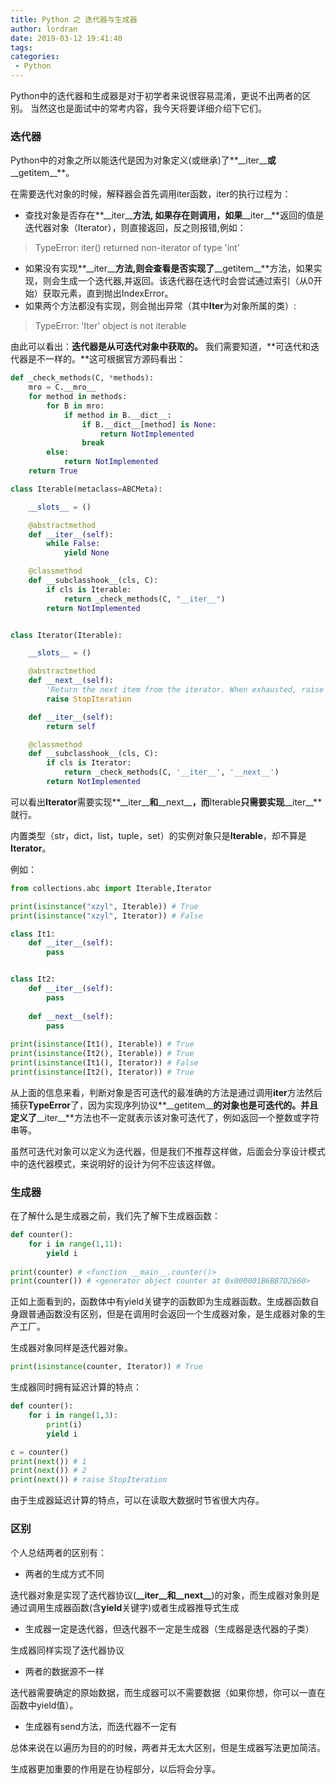 ```yaml
---
title: Python 之 迭代器与生成器
author: lordran
date: 2019-03-12 19:41:40
tags:
categories:
 - Python
---
```

Python中的迭代器和生成器是对于初学者来说很容易混淆，更说不出两者的区别。
当然这也是面试中的常考内容，我今天将要详细介绍下它们。

### 迭代器

Python中的对象之所以能迭代是因为对象定义(或继承)了**\_\_iter__**或**\_\_getitem__**。
<!-- more -->
在需要迭代对象的时候，解释器会首先调用iter函数，iter的执行过程为：
- 查找对象是否存在**\_\_iter__**方法, 如果存在则调用，如果**\_\_iter__**返回的值是迭代器对象（Iterator），则直接返回，反之则报错,例如：
> TypeError: iter() returned non-iterator of type 'int'
- 如果没有实现**\_\_iter__**方法,则会查看是否实现了**\_\_getitem__**方法，如果实现，则会生成一个迭代器,并返回。该迭代器在迭代时会尝试通过索引（从0开始）获取元素，直到抛出IndexError。
- 如果两个方法都没有实现，则会抛出异常（其中**Iter**为对象所属的类）:
> TypeError: 'Iter' object is not iterable

由此可以看出：**迭代器是从可迭代对象中获取的。**
我们需要知道，**可迭代和迭代器是不一样的。**这可根据官方源码看出：

```python
def _check_methods(C, *methods):
    mro = C.__mro__
    for method in methods:
        for B in mro:
            if method in B.__dict__:
                if B.__dict__[method] is None:
                    return NotImplemented
                break
        else:
            return NotImplemented
    return True

class Iterable(metaclass=ABCMeta):

    __slots__ = ()

    @abstractmethod
    def __iter__(self):
        while False:
            yield None

    @classmethod
    def __subclasshook__(cls, C):
        if cls is Iterable:
            return _check_methods(C, "__iter__")
        return NotImplemented


class Iterator(Iterable):

    __slots__ = ()

    @abstractmethod
    def __next__(self):
        'Return the next item from the iterator. When exhausted, raise StopIteration'
        raise StopIteration

    def __iter__(self):
        return self

    @classmethod
    def __subclasshook__(cls, C):
        if cls is Iterator:
            return _check_methods(C, '__iter__', '__next__')
        return NotImplemented
```

可以看出**Iterator**需要实现**\_\_iter__**和**\_\_next__**，而**Iterable**只需要实现**\_\_iter__**就行。

内置类型（str，dict，list，tuple，set）的实例对象只是**Iterable**，却不算是**Iterator**。

例如：
```python
from collections.abc import Iterable,Iterator

print(isinstance("xzyl", Iterable)) # True
print(isinstance("xzyl", Iterator)) # False

class It1:
    def __iter__(self):
        pass


class It2:
    def __iter__(self):
        pass
        
    def __next__(self):
        pass
        
print(isinstance(It1(), Iterable)) # True
print(isinstance(It2(), Iterable)) # True
print(isinstance(It1(), Iterator)) # False
print(isinstance(It2(), Iterator)) # True

```

从上面的信息来看，判断对象是否可迭代的最准确的方法是通过调用**iter**方法然后捕获**TypeError**了，因为实现序列协议**\_\_getitem__**的对象也是可迭代的。并且定义了**\_\_iter__**方法也不一定就表示该对象可迭代了，例如返回一个整数或字符串等。

虽然可迭代对象可以定义为迭代器，但是我们不推荐这样做，后面会分享设计模式中的迭代器模式，来说明好的设计为何不应该这样做。


### 生成器

在了解什么是生成器之前，我们先了解下生成器函数：
```python
def counter():
    for i in range(1,11):
        yield i
        
print(counter) # <function __main__.counter()>
print(counter()) # <generator object counter at 0x000001B6BB7D2660>

```
正如上面看到的，函数体中有yield关键字的函数即为生成器函数。生成器函数自身跟普通函数没有区别，但是在调用时会返回一个生成器对象，是生成器对象的生产工厂。

生成器对象同样是迭代器对象。
```python
print(isinstance(counter, Iterator)) # True
```

生成器同时拥有延迟计算的特点：
```python
def counter():
    for i in range(1,3):
        print(i)
        yield i

c = counter()
print(next()) # 1
print(next()) # 2
print(next()) # raise StopIteration

```

由于生成器延迟计算的特点，可以在读取大数据时节省很大内存。

### 区别

个人总结两者的区别有：
- 两者的生成方式不同

迭代器对象是实现了迭代器协议(**\_\_iter__**和**\_\_next__**)的对象，而生成器对象则是通过调用生成器函数(含**yield**关键字)或者生成器推导式生成

- 生成器一定是迭代器，但迭代器不一定是生成器（生成器是迭代器的子类）

生成器同样实现了迭代器协议

- 两者的数据源不一样

迭代器需要确定的原始数据，而生成器可以不需要数据（如果你想，你可以一直在函数中yield值）。

- 生成器有send方法，而迭代器不一定有

总体来说在以遍历为目的的时候，两者并无太大区别，但是生成器写法更加简洁。

生成器更加重要的作用是在协程部分，以后将会分享。